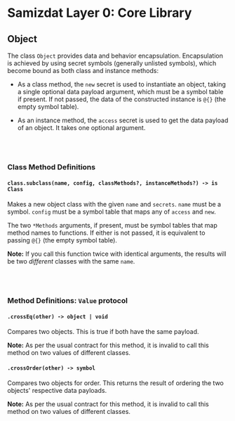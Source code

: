 Samizdat Layer 0: Core Library
==============================

Object
------

The class `Object` provides data and behavior encapsulation. Encapsulation
is achieved by using secret symbols (generally unlisted symbols), which
become bound as both class and instance methods:

* As a class method, the `new` secret is used to instantiate an object, taking
  a single optional data payload argument, which must be a symbol table if
  present. If not passed, the data of the constructed instance is `@{}` (the
  empty symbol table).

* As an instance method, the `access` secret is used to get the data payload
  of an object. It takes one optional argument.


<br><br>
### Class Method Definitions

#### `class.subclass(name, config, classMethods?, instanceMethods?) -> is Class`

Makes a new object class with the given `name` and `secrets`. `name` must
be a symbol. `config` must be a symbol table that maps any of `access` and
`new`.

The two `*Methods` arguments, if present, must be symbol tables that map
method names to functions. If either is not passed, it is equivalent to
passing `@{}` (the empty symbol table).

**Note:** If you call this function twice with identical arguments, the
results will be two *different* classes with the same `name`.


<br><br>
### Method Definitions: `Value` protocol

#### `.crossEq(other) -> object | void`

Compares two objects. This is true if both have the same payload.

**Note:** As per the usual contract for this method, it is invalid to call
this method on two values of different classes.

#### `.crossOrder(other) -> symbol`

Compares two objects for order. This returns the result of ordering the two
objects' respective data payloads.

**Note:** As per the usual contract for this method, it is invalid to call
this method on two values of different classes.
